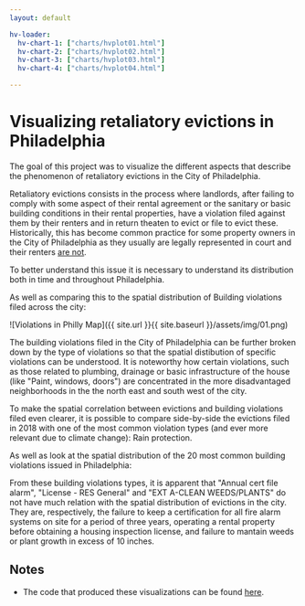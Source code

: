 ```yaml
---
layout: default

hv-loader:
  hv-chart-1: ["charts/hvplot01.html"]
  hv-chart-2: ["charts/hvplot02.html"]
  hv-chart-3: ["charts/hvplot03.html"]
  hv-chart-4: ["charts/hvplot04.html"]

---
```


# Visualizing retaliatory evictions in Philadelphia

The goal of this project was to visualize the different aspects that describe the phenomenon of retaliatory evictions in the City of Philadelphia.

Retaliatory evictions consists in the process where landlords, after failing to comply with some aspect of their rental agreement or the sanitary or basic building conditions in their rental properties, have a violation filed against them by their renters and in return theaten to evict or file to evict these. Historically, this has become common practice for some property owners in the City of Philadelphia as they usually are legally represented in court and their renters [are not](https://whyy.org/articles/philadelphia-renters-dealing-with-major-issues-forced-to-lie-down-and-take-it-or-risk-eviction/).

To better understand this issue it is necessary to understand its distribution both in time and throughout Philadelphia.

<div id="hv-chart-1"></div>

As well as comparing this to the spatial distribution of Building violations filed across the city:

![Violations in Philly Map]({{ site.url }}{{ site.baseurl }}/assets/img/01.png)


The building violations filed in the City of Philadelphia can be further broken down by the type of violations so that the spatial distibution of specific violations can be understood. It is noteworthy how certain violations, such as those related to plumbing, drainage or basic infrastructure of the house (like "Paint, windows, doors") are concentrated in the more disadvantaged neighborhoods in the the north east and south west of the city.

<div id="hv-chart-2"></div>

To make the spatial correlation between evictions and building violations filed even clearer, it is possible to compare side-by-side the evictions filed in 2018 with one of the most common violation types (and ever more relevant due to climate change): Rain protection.

<div id="hv-chart-3"></div>

As well as look at the spatial distribution of the 20 most common building violations issued in Philadelphia: 

<div id="hv-chart-4"></div>

From these building violations types, it is apparent that "Annual cert file alarm", "License - RES General" and "EXT A-CLEAN WEEDS/PLANTS" do not have much relation with the spatial distribution of evictions in the city. They are, respectively, the failure to keep a certification for all fire alarm systems on site for a period of three years, operating a rental property before obtaining a housing inspection license, and failure to mantain weeds or plant growth in excess of 10 inches.


## Notes

- The code that produced these visualizations can be found [here](https://github.com/golete/musa-13).
